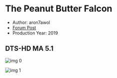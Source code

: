 # The Peanut Butter Falcon

* Author: aron7awol
* [Forum Post](https://www.avsforum.com/threads/bass-eq-for-filtered-movies.2995212/post-59254382)
* Production Year: 2019

## DTS-HD MA 5.1

![img 0](https://i.imgur.com/fNxbSUo.jpg)

![img 1](https://i.imgur.com/7WvrFA5.png)

